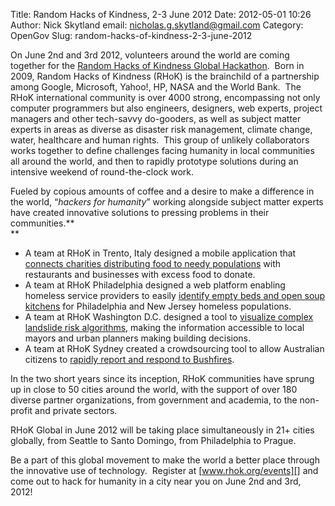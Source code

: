 Title: Random Hacks of Kindness, 2-3 June 2012
Date: 2012-05-01 10:26
Author: Nick Skytland
email: nicholas.g.skytland@gmail.com
Category: OpenGov
Slug: random-hacks-of-kindness-2-3-june-2012

On June 2nd and 3rd 2012, volunteers around the world are coming
together for the [Random Hacks of Kindness Global Hackathon][].  Born in
2009, Random Hacks of Kindness (RHoK) is the brainchild of a partnership
among Google, Microsoft, Yahoo!, HP, NASA and the World Bank.  The RHoK
international community is over 4000 strong, encompassing not only
computer programmers but also engineers, designers, web experts, project
managers and other tech-savvy do-gooders, as well as subject matter
experts in areas as diverse as disaster risk management, climate change,
water, healthcare and human rights.  This group of unlikely
collaborators works together to define challenges facing humanity in
local communities all around the world, and then to rapidly prototype
solutions during an intensive weekend of round-the-clock work.

Fueled by copious amounts of coffee and a desire to make a difference in
the world, “*hackers for humanity*” working alongside subject matter
experts have created innovative solutions to pressing problems in their
communities.**  
**

-   A team at RHoK in Trento, Italy designed a mobile application that
    [connects charities distributing food to needy populations][] with
    restaurants and businesses with excess food to donate.
-   A team at RHoK Philadelphia designed a web platform enabling
    homeless service providers to easily [identify empty beds and open
    soup kitchens][] for Philadelphia and New Jersey homeless
    populations.
-   A team at RHoK Washington D.C. designed a tool to [visualize complex
    landslide risk algorithms][], making the information accessible to
    local mayors and urban planners making building decisions.
-   A team at RHoK Sydney created a crowdsourcing tool to allow
    Australian citizens to [rapidly report and respond to Bushfires][].

In the two short years since its inception, RHoK communities have sprung
up in close to 50 cities around the world, with the support of over 180
diverse partner organizations, from government and academia, to the
non-profit and private sectors.

RHoK Global in June 2012 will be taking place simultaneously in 21+
cities globally, from Seattle to Santo Domingo, from Philadelphia to
Prague.

Be a part of this global movement to make the world a better place
through the innovative use of technology.  Register at
[www.rhok.org/events][] and come out to hack for humanity in a city near
you on June 2nd and 3rd, 2012!

  [Random Hacks of Kindness Global Hackathon]: http://rhok.org
  [connects charities distributing food to needy populations]: http://www.rhok.org/node/81546
  [identify empty beds and open soup kitchens]: http://nj.sheltr.org/
  [visualize complex landslide risk algorithms]: http://www.rhok.org/node/2546
  [rapidly report and respond to Bushfires]: http://www.rhok.org/node/2555
  [www.rhok.org/events]: http://www.rhok.org/events
